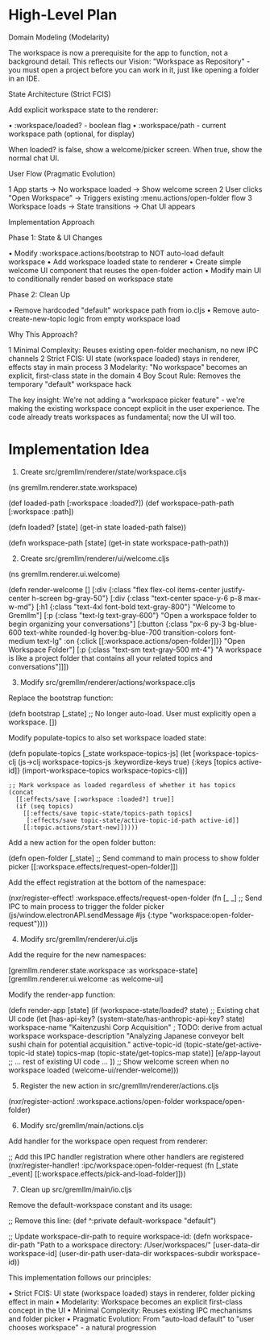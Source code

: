 # High-Level Plan

Domain Modeling (Modelarity)

The workspace is now a prerequisite for the app to function, not a background detail. This reflects our Vision: "Workspace as Repository" - you must open a
project before you can work in it, just like opening a folder in an IDE.

State Architecture (Strict FCIS)

Add explicit workspace state to the renderer:

 • :workspace/loaded? - boolean flag
 • :workspace/path - current workspace path (optional, for display)

When loaded? is false, show a welcome/picker screen. When true, show the normal chat UI.

User Flow (Pragmatic Evolution)

 1 App starts → No workspace loaded → Show welcome screen
 2 User clicks "Open Workspace" → Triggers existing :menu.actions/open-folder flow
 3 Workspace loads → State transitions → Chat UI appears

Implementation Approach

Phase 1: State & UI Changes

 • Modify :workspace.actions/bootstrap to NOT auto-load default workspace
 • Add workspace loaded state to renderer
 • Create simple welcome UI component that reuses the open-folder action
 • Modify main UI to conditionally render based on workspace state

Phase 2: Clean Up

 • Remove hardcoded "default" workspace path from io.cljs
 • Remove auto-create-new-topic logic from empty workspace load

Why This Approach?

 1 Minimal Complexity: Reuses existing open-folder mechanism, no new IPC channels
 2 Strict FCIS: UI state (workspace loaded) stays in renderer, effects stay in main process
 3 Modelarity: "No workspace" becomes an explicit, first-class state in the domain
 4 Boy Scout Rule: Removes the temporary "default" workspace hack

The key insight: We're not adding a "workspace picker feature" - we're making the existing workspace concept explicit in the user experience. The code already
treats workspaces as fundamental; now the UI will too.

# Implementation Idea

1. Create src/gremllm/renderer/state/workspace.cljs


(ns gremllm.renderer.state.workspace)

(def loaded-path [:workspace :loaded?])
(def workspace-path-path [:workspace :path])

(defn loaded? [state]
  (get-in state loaded-path false))

(defn workspace-path [state]
  (get-in state workspace-path-path))


2. Create src/gremllm/renderer/ui/welcome.cljs


(ns gremllm.renderer.ui.welcome)

(defn render-welcome []
  [:div {:class "flex flex-col items-center justify-center h-screen bg-gray-50"}
   [:div {:class "text-center space-y-6 p-8 max-w-md"}
    [:h1 {:class "text-4xl font-bold text-gray-800"} "Welcome to Gremllm"]
    [:p {:class "text-lg text-gray-600"}
     "Open a workspace folder to begin organizing your conversations"]
    [:button {:class "px-6 py-3 bg-blue-600 text-white rounded-lg hover:bg-blue-700
                      transition-colors font-medium text-lg"
              :on {:click [[:workspace.actions/open-folder]]}}
     "Open Workspace Folder"]
    [:p {:class "text-sm text-gray-500 mt-4"}
     "A workspace is like a project folder that contains all your related topics and conversations"]]])


3. Modify src/gremllm/renderer/actions/workspace.cljs

Replace the bootstrap function:


(defn bootstrap [_state]
  ;; No longer auto-load. User must explicitly open a workspace.
  [])


Modify populate-topics to also set workspace loaded state:


(defn populate-topics [_state workspace-topics-js]
  (let [workspace-topics-clj (js->clj workspace-topics-js :keywordize-keys true)
        {:keys [topics active-id]} (import-workspace-topics workspace-topics-clj)]

    ;; Mark workspace as loaded regardless of whether it has topics
    (concat
      [[:effects/save [:workspace :loaded?] true]]
      (if (seq topics)
        [[:effects/save topic-state/topics-path topics]
         [:effects/save topic-state/active-topic-id-path active-id]]
        [[:topic.actions/start-new]]))))


Add a new action for the open folder button:


(defn open-folder [_state]
  ;; Send command to main process to show folder picker
  [[:workspace.effects/request-open-folder]])


Add the effect registration at the bottom of the namespace:


(nxr/register-effect! :workspace.effects/request-open-folder
  (fn [_ _]
    ;; Send IPC to main process to trigger the folder picker
    (js/window.electronAPI.sendMessage
      #js {:type "workspace:open-folder-request"})))


4. Modify src/gremllm/renderer/ui.cljs

Add the require for the new namespaces:


[gremllm.renderer.state.workspace :as workspace-state]
[gremllm.renderer.ui.welcome :as welcome-ui]


Modify the render-app function:


(defn render-app [state]
  (if (workspace-state/loaded? state)
    ;; Existing chat UI code
    (let [has-api-key?          (system-state/has-anthropic-api-key? state)
          workspace-name        "Kaitenzushi Corp Acquisition"  ; TODO: derive from actual workspace
          workspace-description "Analyzing Japanese conveyor belt sushi chain for potential acquisition."
          active-topic-id       (topic-state/get-active-topic-id state)
          topics-map            (topic-state/get-topics-map state)]
      [e/app-layout
       ;; ... rest of existing UI code ...
       ])
    ;; Show welcome screen when no workspace loaded
    (welcome-ui/render-welcome)))


5. Register the new action in src/gremllm/renderer/actions.cljs


(nxr/register-action! :workspace.actions/open-folder workspace/open-folder)


6. Modify src/gremllm/main/actions.cljs

Add handler for the workspace open request from renderer:


;; Add this IPC handler registration where other handlers are registered
(nxr/register-handler! :ipc/workspace:open-folder-request
  (fn [_state _event]
    [[:workspace.effects/pick-and-load-folder]]))


7. Clean up src/gremllm/main/io.cljs

Remove the default-workspace constant and its usage:


;; Remove this line:
(def ^:private default-workspace "default")

;; Update workspace-dir-path to require workspace-id:
(defn workspace-dir-path
  "Path to a workspace directory: <userData>/User/workspaces/<workspace-id>"
  [user-data-dir workspace-id]
  (user-dir-path user-data-dir workspaces-subdir workspace-id))


This implementation follows our principles:

 • Strict FCIS: UI state (workspace loaded) stays in renderer, folder picking effect in main
 • Modelarity: Workspace becomes an explicit first-class concept in the UI
 • Minimal Complexity: Reuses existing IPC mechanisms and folder picker
 • Pragmatic Evolution: From "auto-load default" to "user chooses workspace" - a natural progression
